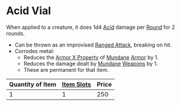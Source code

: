 # Acid Vial

When applied to a creature, it does 1d4 [Acid](../../../../../Damage%20Types/Acid.md) damage per [Round](../../../../../Game%20Procedures/Round.md) for 2 rounds. 

* Can be thrown as an improvised [Ranged Attack](../../../../../Game%20Procedures/Ranged%20Attack.md), breaking on hit.
* Corrodes metal:
  * Reduces the [Armor X Property](../../Armors/Armor%20Properties/Armor%20X%20Property.md) of [Mundane](../../../Material%20Properties/Mundane%20Property.md) [Armor](../../../Armor.md) by 1.
  * Reduces the damage dealt by [Mundane](../../../Material%20Properties/Mundane%20Property.md) [Weapons](../../../Weapons.md) by 1.
  * These are permanent for that item.

|Quantity of Item|[Item Slots](../../../../../Player%20Characters/Derived%20Statistics/Item%20Slots.md)|Price|
|----------------|----------|-----|
|1|1|250|
